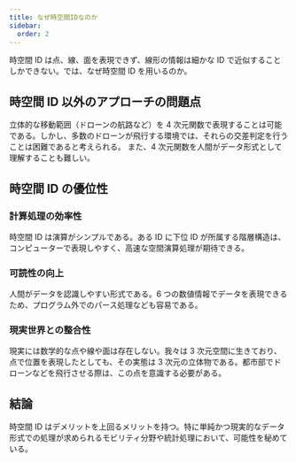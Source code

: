 ```yaml
---
title: なぜ時空間IDなのか
sidebar:
  order: 2
---
```


時空間 ID は点、線、面を表現できず、線形の情報は細かな ID で近似することしかできない。では、なぜ時空間 ID を用いるのか。

## 時空間 ID 以外のアプローチの問題点

立体的な移動範囲（ドローンの航路など）を 4 次元関数で表現することは可能である。しかし、多数のドローンが飛行する環境では、それらの交差判定を行うことは困難であると考えられる。
また、4 次元関数を人間がデータ形式として理解することも難しい。

## 時空間 ID の優位性

### 計算処理の効率性

時空間 ID は演算がシンプルである。ある ID に下位 ID が所属する階層構造は、コンピューターで表現しやすく、高速な空間演算処理が期待できる。

### 可読性の向上

人間がデータを認識しやすい形式である。6 つの数値情報でデータを表現できるため、プログラム外でのパース処理なども容易である。

### 現実世界との整合性

現実には数学的な点や線や面は存在しない。我々は 3 次元空間に生きており、点で位置を表現したとしても、その実態は 3 次元の立体物である。都市部でドローンなどを飛行させる際は、この点を意識する必要がある。

## 結論

時空間 ID はデメリットを上回るメリットを持つ。特に単純かつ現実的なデータ形式での処理が求められるモビリティ分野や統計処理において、可能性を秘めている。
